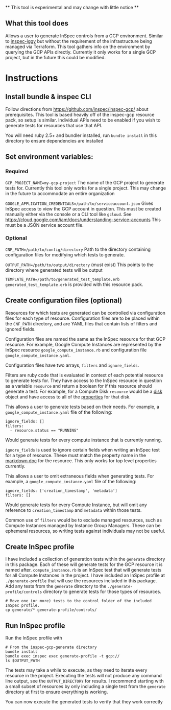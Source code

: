 ** This tool is experimental and may change with little notice **

## What this tool does

Allows a user to generate InSpec controls from a GCP environment. Similar to [inspec-iggy](https://github.com/mattray/inspec-iggy) but without the requirement of the infrastructure being managed via Terraform. This tool gathers info on the environment by querying the GCP APIs directly. Currently it only works for a single GCP project, but in the future this could be modified.

# Instructions

## Install bundle & inspec CLI
Follow directions from https://github.com/inspec/inspec-gcp/ about prerequisites. This tool is based heavily off 
of the inspec-gcp resource pack, so setup is similar. Individual APIs need to be enabled if you wish to generate 
tests for resources that use that API.

You will need ruby 2.5+ and bundler installed, run `bundle install` in this directory to ensure dependencies are installed

## Set environment variables:

### Required

`GCP_PROJECT_NAME=my-gcp-project`
The name of the GCP project to generate tests for. Currently this tool only works for a single project. This may change in the future to accommodate an entire organization

`GOOGLE_APPLICATION_CREDENTIALS=/path/to/serviceaccount.json`
Gives InSpec access to view the GCP account in question. This must be created manually either via the 
console or a CLI tool like `gcloud`. See https://cloud.google.com/iam/docs/understanding-service-accounts
This must be a JSON service account file.

### Optional

`CNF_PATH=/path/to/config/directory`
Path to the directory containing configuration files for modifying which tests to generate.

`OUTPUT_PATH=/path/to/output/directory` (must exist)
This points to the directory where generated tests will be output

`TEMPLATE_PATH=/path/to/generated_test_template.erb`
`generated_test_template.erb` is provided with this resource pack.

## Create configuration files (optional)

Resources for which tests are generated can be controlled via configuration files for each type of resource. Configuration files are to be placed within the `CNF_PATH` directory, and are YAML files that contain lists of filters and ignored fields.

Configuration files are named the same as the InSpec resource for that GCP resource. For example, Google Compute Instances are represented by the InSpec resource `google_compute_instance.rb` and configuration file `google_compute_instance.yaml`.

Configuration files have two arrays, `filters` and `ignore_fields`. 

Filters are ruby code that is evaluated in context of each potential resource to generate tests for. They have access to the InSpec resource in question as a variable `resource` and return a boolean for if this resource should generate a test. For example, for a Compute Disk `resource` would be a [disk](https://github.com/inspec/inspec-gcp/blob/master/libraries/google_compute_disk.rb) object and have access to all of the [properties](https://github.com/inspec/inspec-gcp/blob/master/docs/resources/google_compute_disk.md) for that disk.

This allows a user to generate tests based on their needs. For example, a `google_compute_instance.yaml` file of the following:
```
ignore_fields: []
filters: 
  - resource.status == "RUNNING"
```

Would generate tests for every compute instance that is currently running.

`ignore_fields` is used to ignore certain fields when writing an InSpec test for a type of resource. These must match the property name in the [markdown doc](https://github.com/inspec/inspec-gcp/tree/master/docs/resources) for the resource. This only works for top level properties currently.

This allows a user to omit extraneous fields when generating tests. For example, a `google_compute_instance.yaml` file of the following:
```
ignore_fields: ['creation_timestamp', 'metadata']
filters: []
```

Would generate tests for every Compute Instance, but will omit any reference to `creation_timestamp` and `metadata` within those tests.

Common use of `filters` would be to exclude managed resources, such as Compute Instances managed by Instance Group Managers. These can be ephemeral resources, so writing tests against individuals may not be useful. 

## Create InSpec profile

I have included a collection of generation tests within the `generate` directory in this package. Each of these will generate tests for the GCP resource it is named after. `compute_instance.rb` is an InSpec test that will generate tests for all Compute Instances in the project. I have included an InSpec profile at `./generate-profile` that will use the resources included in this package. Add any tests from the `generate` directory to the `./generate-profile/controls` directory to generate tests for those types of resources.

```
# Move one (or more) tests to the control folder of the included InSpec profile.
cp generate/* generate-profile/controls/
```

## Run InSpec profile

Run the InSpec profile with 
```
# From the inspec-gcp-generate directory
bundle install
bundle exec inspec exec generate-profile -t gcp://
ls $OUTPUT_PATH
```
The tests may take a while to execute, as they need to iterate every resource in the project. Executing the tests will not produce any command line output, see the `OUTPUT_DIRECTORY` for results. I recommend starting with a small subset of resources by only including a single test from the `generate` directory at first to ensure everything is working.

You can now execute the generated tests to verify that they work correctly